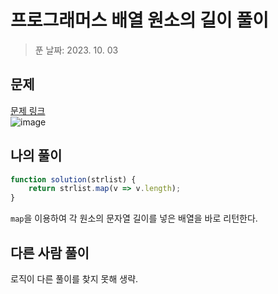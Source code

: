 # 프로그래머스 배열 원소의 길이 풀이
> 푼 날짜: 2023. 10. 03
## 문제
[문제 링크](https://school.programmers.co.kr/learn/courses/30/lessons/120854)  
![image](https://github.com/makepin2r/TIL/assets/39889583/dd06cb89-15da-498a-bd24-9b5bcbb43cdf)

## 나의 풀이
```javascript
function solution(strlist) {
    return strlist.map(v => v.length);
}
```
`map`을 이용하여 각 원소의 문자열 길이를 넣은 배열을 바로 리턴한다.

## 다른 사람 풀이
로직이 다른 풀이를 찾지 못해 생략.
